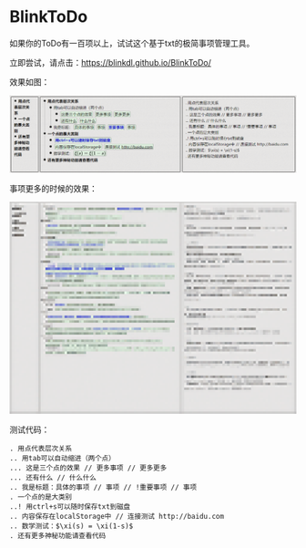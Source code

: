 # BlinkToDo
如果你的ToDo有一百项以上，试试这个基于txt的极简事项管理工具。

立即尝试，请点击：https://blinkdl.github.io/BlinkToDo/

效果如图：

![](example_0.png)

事项更多的时候的效果：

![](example_1.png)

测试代码：

    . 用点代表层次关系
    .. 用tab可以自动缩进（两个点）
    ... 这是三个点的效果 // 更多事项 // 更多更多
    ... 还有什么 // 什么什么
    .. 我是标题：具体的事项 // 事项 // !重要事项 // 事项
    . 一个点的是大类别
    ..! 用ctrl+s可以随时保存txt到磁盘
    .. 内容保存在localStorage中 // 连接测试 http://baidu.com
    .. 数学测试：$\xi(s) = \xi(1-s)$
    . 还有更多神秘功能请查看代码
